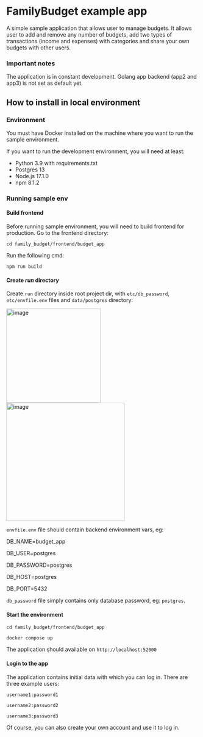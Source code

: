 # FamilyBudget example app

A simple sample application that allows user to manage budgets. It allows user to add and remove any number of budgets, add two types of transactions (income and expenses) with categories and share your own budgets with other users.

### Important notes

The application is in constant development. Golang app backend (app2 and app3) is not set as default yet.

## How to install in local environment

### Environment

You must have Docker installed on the machine where you want to run the sample environment.

If you want to run the development environment, you will need at least:
* Python 3.9 with requirements.txt
* Postgres 13
* Node.js 17.1.0
* npm 8.1.2

### Running sample env

#### Build frontend

Before running sample environment, you will need to build frontend for production.
Go to the frontend directory:

`cd family_budget/frontend/budget_app`

Run the following cmd:

`npm run build`

#### Create *run* directory

Create `run` directory inside root project dir, with `etc/db_password`, `etc/envfile.env` files and `data/postgres` directory:

<img width="247" alt="image" src="https://user-images.githubusercontent.com/54007065/204387176-9fcf92bd-bd3c-40b3-9632-45e7eaaf3f97.png">

<img width="310" alt="image" src="https://user-images.githubusercontent.com/54007065/204386203-25d2d3f7-9765-45e6-a010-e5c855c88b8c.png">

`envfile.env` file should contain backend environment vars, eg:

DB_NAME=budget_app

DB_USER=postgres

DB_PASSWORD=postgres

DB_HOST=postgres

DB_PORT=5432

`db_password` file simply contains only database password, eg: `postgres`.

#### Start the environment

`cd family_budget/frontend/budget_app`

`docker compose up`

The application should available on `http://localhost:52000`

#### Login to the app

The application contains initial data with which you can log in.
There are three example users:

`username1:password1`

`username2:password2`

`username3:password3`

Of course, you can also create your own account and use it to log in.
